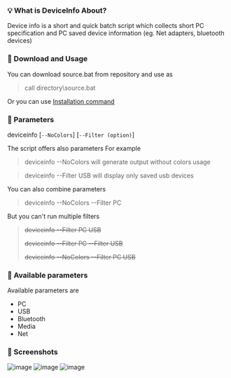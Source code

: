 ### 💡 What is DeviceInfo About?
Device info is a short and quick batch script which collects short PC specification and PC saved device information (eg. Net adapters, bluetooth devices)

### 🚀 Download and Usage
You can download source.bat from repository and use as
> call directory\source.bat

Or you can use [Installation command]()

### 🎈 Parameters
deviceinfo [`--NoColors`] [`--Filter (option)`] 

The script offers also parameters
For example
> deviceinfo --NoColors
will generate output without colors usage

> deviceinfo --Filter USB
will display only saved usb devices

You can also combine parameters
> deviceinfo --NoColors --Filter PC

But you can't run multiple filters
> ~~deviceinfo --Filter PC USB~~
> 
> ~~deviceinfo --Filter PC --Filter USB~~
> 
> ~~deviceinfo --NoColors --Filter PC USB~~
> 

### 🧵 Available parameters
Available parameters are
- PC
- USB
- Bluetooth
- Media
- Net

### 📸 Screenshots
![image](https://user-images.githubusercontent.com/74708369/144753509-81f153be-000e-401a-afa0-193d81d92813.png)
![image](https://user-images.githubusercontent.com/74708369/144753511-58f62e28-3d6b-4435-abff-db15785939d2.png)
![image](https://user-images.githubusercontent.com/74708369/144753515-ff15c982-bba7-4e9e-94fb-63f226457c6d.png)
